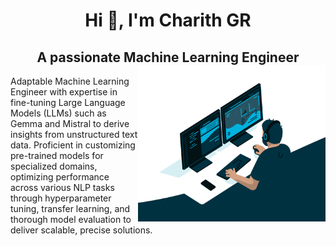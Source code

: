 <h1 align="center">Hi 👋, I'm Charith GR </h1>
<h2 align="center">A passionate Machine Learning Engineer<img align="right" src="./gg.gif" alt="charithgr" width="300px" height="250px"/></h2>
 <p>Adaptable Machine Learning Engineer with expertise in fine-tuning Large Language Models (LLMs) such as Gemma and Mistral to derive insights from unstructured text data. Proficient in customizing pre-trained models for specialized domains, optimizing performance across various NLP tasks through hyperparameter tuning, transfer learning, and thorough model evaluation to deliver scalable, precise solutions.</p>



 
